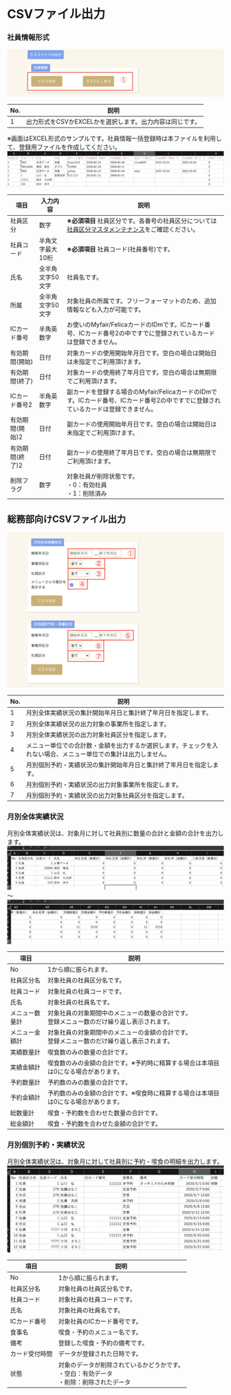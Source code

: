 # CSVファイル出力

### 社員情報形式

![社員情報形式](img/csv/csv_main_jinji.png)

|No.|説明|
|---|---|
|1|出力形式をCSVかEXCELかを選択します。出力内容は同じです。|


※画面はEXCEL形式のサンプルです。社員情報一括登録時は本ファイルを利用して、登録用ファイルを作成してください。
![社員情報形式サンプル](img/employee_info/employee_info_excel.png)

|項目|入力内容|説明|
|---|---|---|
|社員区分|数字|**※必須項目** 社員区分です。各番号の社員区分については[社員区分マスタメンテナンス](employee_kbn.md)をご確認ください。|
|社員コード|半角文字最大10桁|**※必須項目** 社員コード(社員番号)です。|
|氏名|全半角文字50文字|社員名です。|
|所属|全半角文字50文字|対象社員の所属です。フリーフォーマットのため、追加情報なども入力が可能です。|
|ICカード番号|半角英数字|お使いのMyfair/FelicaカードのIDmです。ICカード番号、ICカード番号2の中ですでに登録されているカードは登録できません。|
|有効期間(開始)|日付|対象カードの使用開始年月日です。空白の場合は開始日は未指定でご利用頂けます。|
|有効期間(終了)|日付|対象カードの使用終了年月日です。空白の場合は無期限でご利用頂けます。|
|ICカード番号2|半角英数字|副カードを登録する場合のMyfair/FelicaカードのIDmです。ICカード番号、ICカード番号2の中ですでに登録されているカードは登録できません。|
|有効期間(開始)2|日付|副カードの使用開始年月日です。空白の場合は開始日は未指定でご利用頂けます。|
|有効期間(終了)2|日付|副カードの使用終了年月日です。空白の場合は無期限でご利用頂けます。|
|削除フラグ|数字|対象社員が削除状態です。<br>・0：有効社員<br>・1：削除済み|


## 総務部向けCSVファイル出力

![CSVファイル出力メイン総務部向け画面](img/csv/csv_main_soumu.png)

|No.|説明|
|---|---|
|1|月別全体実績状況の集計開始年月日と集計終了年月日を指定します。|
|2|月別全体実績状況の出力対象の事業所を指定します。|
|3|月別全体実績状況の出力対象社員区分を指定します。|
|4|メニュー単位での合計数・金額を出力するか選択します。チェックを入れない場合、メニュー単位での集計は出力しません。|
|5|月別個別予約・実績状況の集計開始年月日と集計終了年月日を指定します。|
|6|月別個別予約・実績状況の出力対象事業所を指定します。|
|7|月別個別予約・実績状況の出力対象社員区分を指定します。|

### 月別全体実績状況

月別全体実績状況は、対象月に対して社員別に数量の合計と金額の合計を出力します。
![月別全体実績状況形式](img/csv/csv_foodhistory_sum1.png)〜![月別全体実績状況形式](img/csv/csv_foodhistory_sum2.png)

|項目|説明|
|---|---|
|No|1から順に振られます。|
|社員区分名|対象社員の社員区分名です。|
|社員コード|対象社員の社員コードです。|
|氏名|対象社員の社員名です。|
|メニュー数量計|対象社員の対象期間中のメニューの数量の合計です。<br> 登録メニュー数のだけ繰り返し表示されます。|
|メニュー金額計|対象社員の対象期間中のメニューの金額の合計です。<br>登録メニュー数のだけ繰り返し表示されます。|
|実績数量計|喫食数のみの数量の合計です。|
|実績金額計|喫食数のみの金額の合計です。※予約時に精算する場合は本項目は0になる場合があります。|
|予約数量計|予約数のみの数量の合計です。|
|予約金額計|予約数のみの金額の合計です。※喫食時に精算する場合は本項目は0になる場合があります。|
|総数量計|喫食・予約数を合わせた数量の合計です。|
|総金額計|喫食・予約数を合わせた金額の合計です。|

### 月別個別予約・実績状況

月別全体実績状況は、対象月に対して社員別に予約・喫食の明細を出力します。
![月別全体実績状況形式](img/csv/csv_foodhistory_detail.png)

|項目|説明|
|---|---|
|No|1から順に振られます。|
|社員区分名|対象社員の社員区分名です。|
|社員コード|対象社員の社員コードです。|
|氏名|対象社員の社員名です。|
|ICカード番号|対象社員のICカード番号です。|
|食事名|喫食・予約のメニュー名です。|
|備考|登録した喫食・予約の備考です。|
|カード受付時間|データが登録された日時です。|
|状態|対象のデータが削除されているかどうかです。<br>・空白：有効データ<br>・削除：削除されたデータ|